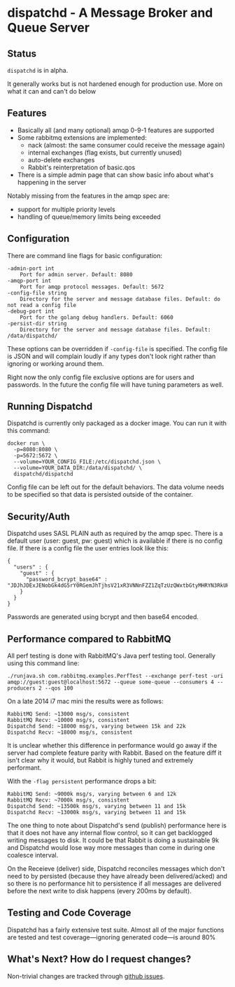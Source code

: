 # dispatchd - A Message Broker and Queue Server

## Status

`dispatchd` is in alpha.

It generally works but is not hardened enough for production use. More on what it can and can't do below

## Features

* Basically all (and many optional) amqp 0-9-1 features are supported
* Some rabbitmq extensions are implemented:
  * nack (almost: the same consumer could receive the message again)
  * internal exchanges (flag exists, but currently unused)
  * auto-delete exchanges
  * Rabbit's reinterpretation of basic.qos
* There is a simple admin page that can show basic info about what's
  happening in the server

Notably missing from the features in the amqp spec are:

* support for multiple priority levels
* handling of queue/memory limits being exceeded

## Configuration

There are command line flags for basic configuration:

    -admin-port int
        Port for admin server. Default: 8080
    -amqp-port int
        Port for amqp protocol messages. Default: 5672
    -config-file string
        Directory for the server and message database files. Default: do not read a config file
    -debug-port int
        Port for the golang debug handlers. Default: 6060
    -persist-dir string
        Directory for the server and message database files. Default: /data/dispatchd/

These options can be overridden if `-config-file` is specified. The config file is JSON and will complain loudly if any types don't look right rather than ignoring or working around them.

Right now the only config file exclusive options are for users and passwords. In the future the config file will have tuning parameters as well.

## Running Dispatchd

Dispatchd is currently only packaged as a docker image. You can run it with this command:

    docker run \
      -p=8080:8080 \
      -p=5672:5672 \
      --volume=YOUR_CONFIG_FILE:/etc/dispatchd.json \
      --volume=YOUR_DATA_DIR:/data/dispatchd/ \
      dispatchd/dispatchd

Config file can be left out for the default behaviors. The data volume needs
to be specified so that data is persisted outside of the container.

## Security/Auth

Dispatchd uses SASL PLAIN auth as required by the amqp spec. There is a default user (user: guest, pw: guest) which is available if there is no config file. If there is a config file the user entries look like this:

    {
      "users" : {
        "guest" : {
          "password_bcrypt_base64" : "JDJhJDExJENobGk4dG5rY0RGemJhTjhsV21xR3VNNnFZZ1ZqTzUzQWxtbGtyMHRYN3RkUHMuYjF5SUt5"
        }
      }
    }

Passwords are generated using bcrypt and then base64 encoded.

## Performance compared to RabbitMQ

All perf testing is done with RabbitMQ's Java perf testing tool. Generally using this command line:

    ./runjava.sh com.rabbitmq.examples.PerfTest --exchange perf-test -uri amqp://guest:guest@localhost:5672 --queue some-queue --consumers 4 --producers 2 --qos 100

On a late 2014 i7 mac mini the results were as follows:

    RabbitMQ Send: ~13000 msg/s, consistent
    RabbitMQ Recv: ~10000 msg/s, consistent
    Dispatchd Send: ~18000 msg/s, varying between 15k and 22k
    Dispatchd Recv: ~18000 msg/s, consistent

It is unclear whether this difference in performance would go away if the server had complete feature parity with Rabbit. Based on the feature diff it isn't clear why it would, but Rabbit is highly tuned and extremely performant.

With the `-flag persistent` performance drops a bit:

    RabbitMQ Send: ~9000k msg/s, varying between 6 and 12k
    RabbitMQ Recv: ~7000k msg/s, consistent
    Dispatchd Send: ~13500k msg/s, varying between 11 and 15k
    Dispatchd Recv: ~13000k msg/s, varying between 11 and 15k

The one thing to note about Dispatchd's send (publish) performance here is that it does not have any internal flow control, so it can get backlogged writing messages to disk. It could be that Rabbit is doing a sustainable 9k and Dispatchd would lose way more messages than come in during one coalesce interval.

On the Receieve (deliver) side, Dispatchd reconciles messages which don't need to by persisted (because they have already been delivered/acked) and so there is no performance hit to persistence if all messages are delivered before the next write to disk happens (every 200ms by default).

## Testing and Code Coverage

Dispatchd has a fairly extensive test suite. Almost all of the major functions are tested and test coverage—ignoring generated code—is around 80%

## What's Next? How do I request changes?

Non-trivial changes are tracked through [github issues](https://github.com/ernestrc/dispatchd/issues).